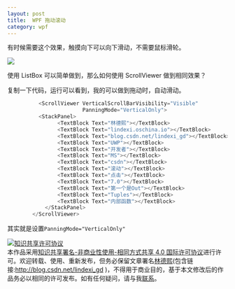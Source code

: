 ```yaml
---
layout: post
title:  WPF 拖动滚动 
category: wpf 
---
```


有时候需要这个效果，触摸向下可以向下滑动，不需要鼠标滑轮。

![](http://7xqpl8.com1.z0.glb.clouddn.com/AwCCAwMAItoFAMV+BQA28wYAAQAEAK4+AQBmQwIAaOgJAOjZ/panel2017311092024.gif)

<!--more-->

<div id="toc"></div>

使用 ListBox 可以简单做到，那么如何使用 ScrollViewer 做到相同效果？

复制一下代码，运行可以看到，我的可以做到拖动时，自动滑动。


```csharp
          <ScrollViewer VerticalScrollBarVisibility="Visible"
                        PanningMode="VerticalOnly">
          <StackPanel>
                <TextBlock Text="林德熙"></TextBlock>
                <TextBlock Text="lindexi.oschina.io"></TextBlock>
                <TextBlock Text="blog.csdn.net/lindexi_gd"></TextBlock>
                <TextBlock Text="UWP"></TextBlock>
                <TextBlock Text="开发者"></TextBlock>
                <TextBlock Text="MS"></TextBlock>
                <TextBlock Text="csdn"></TextBlock>
                <TextBlock Text="滚动"></TextBlock>
                <TextBlock Text="点击"></TextBlock>
                <TextBlock Text="7.0"></TextBlock>
                <TextBlock Text="第一个是Out"></TextBlock>
                <TextBlock Text="Tuples"></TextBlock>
                <TextBlock Text="内部函数"></TextBlock>
            </StackPanel>
        </ScrollViewer>
```


其实就是设置`PanningMode="VerticalOnly"`

<a rel="license" href="http://creativecommons.org/licenses/by-nc-sa/4.0/"><img alt="知识共享许可协议" style="border-width:0" src="https://licensebuttons.net/l/by-nc-sa/4.0/88x31.png" /></a><br />本作品采用<a rel="license" href="http://creativecommons.org/licenses/by-nc-sa/4.0/">知识共享署名-非商业性使用-相同方式共享 4.0 国际许可协议</a>进行许可。欢迎转载、使用、重新发布，但务必保留文章署名[林德熙](http://blog.csdn.net/lindexi_gd)(包含链接:http://blog.csdn.net/lindexi_gd )，不得用于商业目的，基于本文修改后的作品务必以相同的许可发布。如有任何疑问，请与我[联系](mailto:lindexi_gd@163.com)。 
